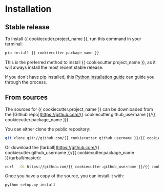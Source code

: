 # Installation

## Stable release

To install {{ cookiecutter.project_name }}, run this command in your terminal:

```bash
pip install {{ cookiecutter.package_name }}
```

This is the preferred method to install {{ cookiecutter.project_name }}, as it will always install the most recent stable release.

If you don't have [pip](https://pip.pypa.io) installed, this [Python installation guide](http://docs.python-guide.org/en/latest/starting/installation/) can guide you through the process.

## From sources

The sources for {{ cookiecutter.project_name }} can be downloaded from the [Github repo](https://github.com/{{ cookiecutter.github_username }}/{{ cookiecutter.package_name }}).

You can either clone the public repository:

```bash
git clone git://github.com/{{ cookiecutter.github_username }}/{{ cookiecutter.package_name }}
```

Or download the [tarball](https://github.com/{{ cookiecutter.github_username }}/{{ cookiecutter.package_name }}/tarball/master):

```bash
curl  -OL https://github.com/{{ cookiecutter.github_username }}/{{ cookiecutter.package_name }}/tarball/master
```

Once you have a copy of the source, you can install it with:

```bash
python setup.py install
```
